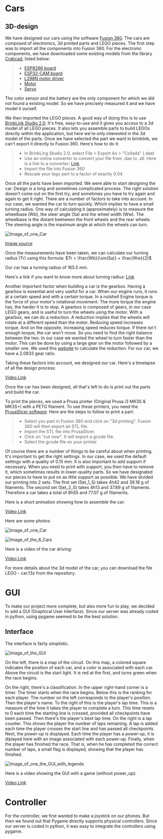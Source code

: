 # Cars

## 3D-design
We have designed our cars using the software [Fusion 360](https://www.autodesk.fr/products/fusion-360/overview?term=1-YEAR&tab=subscription). The cars are composed of electronics, 3d printed parts and LEGO pieces. The first step was to import all the components into Fusion 360. For the electronic components, we have downloaded some existing models from the library [Crabcad](https://grabcad.com/library), listed below:

>- [ESP8266 board](https://grabcad.com/library/esp32-dev-kit-v1-1)
>- [ESP32-CAM board](https://grabcad.com/library/esp32-cam-1/details?folder_id=6305310)
>- [L298N motor driver](https://grabcad.com/library/l298n-17)
>- [Motor](https://grabcad.com/library/yellow-dc-motor-1)
>- [Servo](https://grabcad.com/library/sg90-micro-servomotor-1)

The color sensor and the battery are the only component for which we did not found a existing model. So we have precisely measured it and we have model it ourself.

We then imported the LEGO pieces. A good way of doing this is to use [BrinkLink Studio 2.0](https://www.bricklink.com/v3/studio/download.page). It's free, easy-to-use and it gives you access to a 3d model of all LEGO pieces. It also lets you assemble parts to build LEGOs directly within the application, but here we're only interested in the 3d model of the parts. Once we have selected the part we want in brinklink, we can't export it directly to Fusion 360. Here's how to do it:

>- In BrinkLing Studio 2.0, select File > Export As > "Collada" (.dae)
>- Use an online converter to convert your file from .dae to .stl. Here is a link to a converter: [Link](https://imagetostl.com/convert/file/dae/to/stl)
>- Import the file into Fusion 360
>- Rescale your lego part to a factor of exactly 0.04

Once all the parts have been imported. We were able to start designing the car. Design is a long and sometimes complicated process. The right solution doesn't come out on the first try, and sometimes you have to try again and again to get it right. There are a number of factors to take into account. In our case, we wanted the car to turn quickly. Which implies to have a small turning radius. One way of calculating it (approximately) is to measure the wheelbase (Wb), the steer angle (Sa) and the wheel width (Ww). The wheelbase is the distant beetween the front wheels and the rear wheels. The steering angle is the maximum angle at which the wheels can turn. 

![Image_of_one_Car](Images/image_tr.png)

[Image source](https://www.theautopian.com/the-engineering-behind-why-some-cars-can-turn-tighter-than-others/)

Once the measurements have been taken, we can calculate our turning radius (Tr) using this formula:   $Tr = \frac{Wb}{\sin(Sa)} + \frac{Ww}{2}$ 

Our car has a turning radius of 165.5 mm.

Here's a link if you want to know more about turning radius: [Link](https://en.wikipedia.org/wiki/Turning_radius)

Another important factor when building a car is the gearbox. Having a gearbox is essential and very useful for a car. When our engine runs, it runs at a certain speed and with a certain torque. In a nutshell Engine torque is the force of your motor's rotational movement. The more torque the engine has, the harder it is to stop. A gearbox is composed of gears, in our case LEGO gears, and is useful to turn the wheels using the motor. With a gearbox, we can do a reduction. A reduction implies that the wheels will rotate at a different speed than the motor. Reducing speed increases torque. And on the opposite, increasing speed reduces torque. If there isn't enough torque, the car won't move. So you need to find the right balance between the two. In our case we wanted the wheel to turn faster than the motor. This can be done by using a large gear on the motor followed by a smaller one. We used this [website](https://evolventdesign.com/pages/gear-ratio-calculator) to calculate the reduction. For our car, we have a 2.0833 gear ratio.

Taking these factors into account, we designed our car. Here's a timelapse of all the design process:

[Video Link](https://drive.google.com/file/d/1rE5q6M1Bsel_EN98zFcnqaiaQ2I-tCT6/view?usp=share_link)

Once the car has been designed, all that's left to do is print out the parts and build the car. 

To print the pieces, we used a Prusa printer (Original Prusa i3 MK3S & MK3S+) with a PETG filament. To use these printers, you need the [PrusaSlicer software](https://www.prusa3d.com/fr/page/prusaslicer_424/). Here are the steps to follow to print a part:

>- Select you part in Fusion 360 and click on "3d printing". Fusion 360 will then export an STL file.
>- Import the STL file into PrusaSlicer.
>- Click on "cut now". It will export a gcode file. 
>- Select the gcode file on your printer.

Of course there are a number of things to be careful about when printing. It's important to get the right settings. In our case, we used the default settings with a quality of 0.15 mm. It is also important to add support if necessary. When you need to print with support, you then have to remove it, which sometimes results in lower-quality parts. So we have designated our pieces to have to put on as little support as possible. We have divided our printing into 2 sets. The first set (Set_1_S) takes 4h42 and 39.18 g of filaments. The second set (Set_2_S) takes 4h13 and 37.89 g of filaments. Therefore a car takes a total of 8h55 and 77.07 g of filaments.

Here is a short animation showing how to assemble the car:

[Video Link](https://drive.google.com/file/d/1SugGETj4QmX7_Ma__iNNMzapm10kMvRc/view?usp=share_link)

Here are some photos:

![Image_of_one_Car](Images/IMG_0516.jpeg)

![Image_of_the_6_Cars](Images/IMG_0515.jpeg)

Here is a video of the car driving:

[Video Link](https://drive.google.com/file/d/1jisL-YeDmEC7GNVOm17FnNlMF6QsF6Wv/view?usp=share_link)

For more details about the 3d model of the car, you can download the file LEGO - car.f3z from the repository.

# GUI

To make our project more complete, but also more fun to play, we decided to add a GUI (Graphical User Interface). Since
our server was already coded in python, using pygame seemed to be the best solution. 
## Interface
The interface is fairly simplistic. 

![Image_of_the_GUI](Images/image_GUI_1.png)

On the left, there is a map of the circuit. On this map, a colored square indicates the position of each car, and a color 
is associated with each car. Above the circuit is the start light. It is red at the first, and turns green when the race begins.

On the right, there's a classification. In the upper right-hand corner is a timer. The timer starts when the race begins. 
Below this is the ranking for each player. The number on the left corresponds to the player's position. Then the player's name. 
To the right of this is the player's lap time. This is a measure of the time it takes the player to complete a turn. This 
time resets to 0 each time the starting line is crossed, provided all checkpoints have been passed.  Then there's the player's 
best lap time. On the right is a lap counter. This shows the player the number of laps remaining. A lap is added each time 
the player crosses the start line and has passed all checkpoints. Next, the power-up is displayed. Each time the player has
a power-up, it is diplayed here with an image associated with each power-up. Finally, when the player has finished the race. 
That is, when he has completed the correct number of laps, a small flag is displayed, showing that the player has finished.

![Image_of_one_the_GUI_with_legends](Images/image_GUI_2.jpeg)

Here is a video showing the GUI with a game (without power_up):

[Video Link](https://drive.google.com/file/d/1Wopnna9PGnGgz63frg08rsFXboGv2CES/view?usp=sharing)

# Controller

For the controller, we first wanted to make a joystick on our phones. But then we found out that Pygame directly supports 
physical controllers. Since our server is coded in python, it was easy to integrate the controllers using pygame. 


